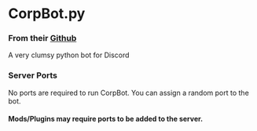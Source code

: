 # CorpBot.py
### From their [Github](https://github.com/corpnewt/CorpBot.py)
A very clumsy python bot for Discord 

### Server Ports
No ports are required to run CorpBot. You can assign a random port to the bot.

#### Mods/Plugins may require ports to be added to the server.
